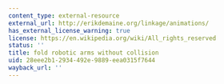 ```yaml
---
content_type: external-resource
external_url: http://erikdemaine.org/linkage/animations/
has_external_license_warning: true
license: https://en.wikipedia.org/wiki/All_rights_reserved
status: ''
title: fold robotic arms without collision
uid: 28eee2b1-2934-492e-9889-eea0315f7644
wayback_url: ''
---
```

